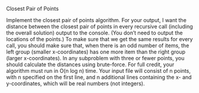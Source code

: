 Closest Pair of Points

Implement the closest pair of points algorithm. For your output, I want the distance between the closest pair of points in every recursive call (including the overall solution) output to the console. (You don’t need to output the locations of the points.) To make sure that we get the same results for every call, you should make sure that, when there is an odd number of items, the left group (smaller x-coordinates) has one more item than the right group (larger x-coordinates). In any subproblem with three or fewer points, you should calculate the distances using brute-force. For full credit, your algorithm must run in O(n log n) time. Your input file will consist of n points, with n specified on the first line, and n additional lines containing the x- and y-coordinates, which will be real numbers (not integers). 
